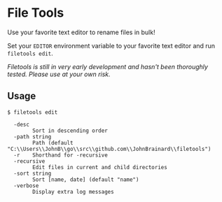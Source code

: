 # File Tools

Use your favorite text editor to rename files in bulk!
 
Set your `EDITOR` environment variable to your favorite text editor and run `filetools edit`.

_Filetools is still in very early development and hasn't been thoroughly tested. Please use at  your own risk._

## Usage

```
$ filetools edit
 
  -desc
        Sort in descending order
  -path string
        Path (default "C:\\Users\\JohnB\\go\\src\\github.com\\JohnBrainard\\filetools")
  -r    Shorthand for -recursive
  -recursive
        Edit files in current and child directories
  -sort string
        Sort [name, date] (default "name")
  -verbose
        Display extra log messages
